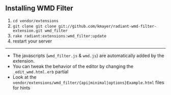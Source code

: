 Installing WMD Filter
---------------------

 1. `cd vendor/extensions`
 2. `git clone git clone git://github.com/kmayer/radiant-wmd-filter-extension.git wmd_filter`
 3. `rake radiant:extensions:wmd_filter:update`
 4. restart your server


----------


  - The javascripts (`wmd_filter.js` & `wmd.js`) are automatically added by the extension.
  - You can tweak the behavior of the editor by changing the `_edit_wmd.html.erb` partial
  - Look at the `vendor/extensions/wmd_filter/{api|minimal|options}Example.html` files for hints

